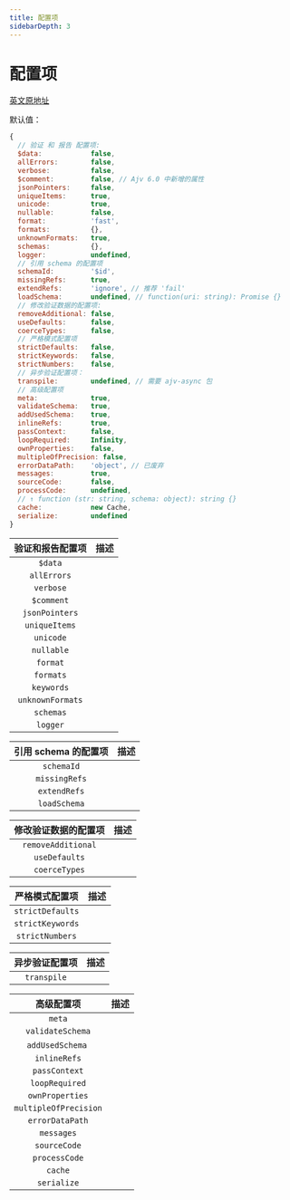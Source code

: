 ```yaml
---
title: 配置项
sidebarDepth: 3
---
```


# 配置项

[英文原地址](https://github.com/ajv-validator/ajv#options)

默认值：

```js
{
  // 验证 和 报告 配置项:
  $data:            false,
  allErrors:        false,
  verbose:          false,
  $comment:         false, // Ajv 6.0 中新增的属性
  jsonPointers:     false,
  uniqueItems:      true,
  unicode:          true,
  nullable:         false,
  format:           'fast',
  formats:          {},
  unknownFormats:   true,
  schemas:          {},
  logger:           undefined,
  // 引用 schema 的配置项
  schemaId:         '$id',
  missingRefs:      true,
  extendRefs:       'ignore', // 推荐 'fail'
  loadSchema:       undefined, // function(uri: string): Promise {}
  // 修改验证数据的配置项:
  removeAdditional: false,
  useDefaults:      false,
  coerceTypes:      false,
  // 严格模式配置项
  strictDefaults:   false,
  strictKeywords:   false,
  strictNumbers:    false,
  // 异步验证配置项：
  transpile:        undefined, // 需要 ajv-async 包
  // 高级配置项
  meta:             true,
  validateSchema:   true,
  addUsedSchema:    true,
  inlineRefs:       true,
  passContext:      false,
  loopRequired:     Infinity,
  ownProperties:    false,
  multipleOfPrecision: false,
  errorDataPath:    'object', // 已废弃
  messages:         true,
  sourceCode:       false,
  processCode:      undefined, 
  // ↑ function (str: string, schema: object): string {}
  cache:            new Cache,
  serialize:        undefined
}
```

| 验证和报告配置项 | 描述 |
|:---:|----|
| `$data` ||
| `allErrors` ||
| `verbose` ||
| `$comment` <br /> <Badge text="Ajv 6.0 中新增的属性" /> ||
| `jsonPointers` ||
| `uniqueItems` ||
| `unicode` ||
| `nullable` ||
| `format` ||
| `formats` ||
| `keywords` ||
| `unknownFormats` ||
| `schemas` ||
| `logger` ||


| 引用 schema 的配置项 | 描述 |
|:---:|----|
| `schemaId` ||
| `missingRefs` ||
| `extendRefs` ||
| `loadSchema` ||

| 修改验证数据的配置项 | 描述 |
|:---:|----|
| `removeAdditional` ||
| `useDefaults` ||
| `coerceTypes` ||

| 严格模式配置项 | 描述 |
|:---:|----|
| `strictDefaults` ||
| `strictKeywords` ||
| `strictNumbers` ||

| 异步验证配置项 | 描述 |
|:---:|----|
| `transpile` ||

| 高级配置项 | 描述 |
|:---:|----|
| `meta` ||
| `validateSchema` ||
| `addUsedSchema` ||
| `inlineRefs` ||
| `passContext` ||
| `loopRequired` ||
| `ownProperties` ||
| `multipleOfPrecision` ||
| `errorDataPath` ||
| `messages` ||
| `sourceCode` ||
| `processCode` ||
| `cache` ||
| `serialize`||








